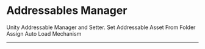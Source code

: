 # Addressables Manager
Unity Addressable Manager and Setter.
Set Addressable Asset From Folder
Assign Auto Load Mechanism
___


